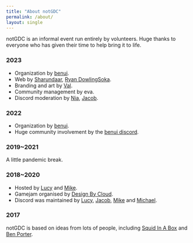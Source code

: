 ```yaml
---
title: "About notGDC"
permalink: /about/
layout: single
---
```


notGDC is an informal event run entirely by volunteers. Huge thanks to everyone
who has given their time to help bring it to life. 

### 2023

* Organization by [benui](https://benui.ca/).
* Web by [Sharundaar](https://twitter.com/Sharundaar/), [Ryan DowlingSoka](https://ryandowlingsoka.com/).
* Branding and art by [Val](https://www.friendlyhello.com/).
* Community management  by eva.
* Discord moderation by [Nia](https://www.linkedin.com/in/niawearn/), [Jacob](https://twitter.com/_meloki).

### 2022

* Organization by [benui](https://benui.ca/).
* Huge community involvement by the [benui discord](https://discord.benui.ca/).

### 2019~2021

A little pandemic break.

### 2018~2020

* Hosted by [Lucy](https://twitter.com/lucyamorris) and [Mike](https://twitter.com/mtrc).
* Gamejam organised by [Design By Cloud](https://twitter.com/DesignByCloud).
* Discord was maintained by [Lucy](https://twitter.com/lucyamorris), [Jacob](https://twitter.com/itscurlyx), [Mike](https://twitter.com/vitekim) and [Michael](https://twitter.com/DesignByCloud).

### 2017

notGDC is based on ideas from lots of people, including [Squid In A Box](https://twitter.com/squidinabox/status/176983168027598848) and [Ben Porter](https://eigenbom.github.io/notgdc2017/).



